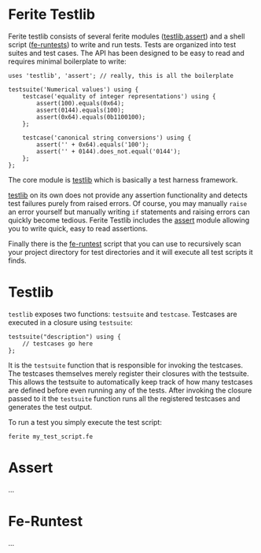 Ferite Testlib
==============

Ferite testlib consists of several ferite modules ([testlib](#testlib),[assert](#assert))
and a shell script ([fe-runtests](#fe-runtests)) to write and run tests.
Tests are organized into test suites and test cases. The API has been designed to be
easy to read and requires minimal boilerplate to write:

	uses 'testlib', 'assert'; // really, this is all the boilerplate
	
	testsuite('Numerical values') using {
		testcase('equality of integer representations') using {
			assert(100).equals(0x64);
			assert(0144).equals(100);
			assert(0x64).equals(0b1100100);
		};
		
		testcase('canonical string conversions') using {
			assert('' + 0x64).equals('100');
			assert('' + 0144).does_not.equal('0144');
		};
	};

The core module is [testlib](#testlib) which is basically a test harness framework.

[testlib](#testlib) on its own does not provide any assertion functionality and detects
test failures purely from raised errors. Of course, you may manually `raise` an error
yourself but manually writing `if` statements and raising errors can quickly become
tedious. Ferite Testlib includes the [assert](#assert) module allowing you to write
quick, easy to read assertions.

Finally there is the [fe-runtest](#fe-runtest) script that you can use to recursively
scan your project directory for test directories and it will execute all test scripts
it finds.

# Testlib

`testlib` exposes two functions: `testsuite` and `testcase`. Testcases are executed
in a closure using `testsuite`:

    testsuite("description") using {
		// testcases go here
	};

It is the `testsuite` function that is responsible for invoking the testcases. The
testcases themselves merely register their closures with the testsuite. This allows
the testsuite to automatically keep track of how many testcases are defined before
even running any of the tests. After invoking the closure passed to it the `testsuite`
function runs all the registered testcases and generates the test output.

To run a test you simply execute the test script:

    ferite my_test_script.fe



# Assert

...

# Fe-Runtest

...
